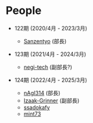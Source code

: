 # People

- 122期 (2020/4月 - 2023/3月)
  - [Sanzentyo](https://github.com/Sanzentyo) (部長)

- 123期 (2021/4月 - 2024/3月)
  - [negi-tech](https://github.com/negi-tech) (副部長?)

- 124期 (2022/4月 - 2025/3月)
  - [nAgI314](https://github.com/nAgI314) (部長)
  - [Izaak-Grinner](https://github.com/Izaak-Grinner) (副部長)
  - [ssadokafy](https://github.com/ssadokafy)
  - [mint73](https://github.com/mint73)
